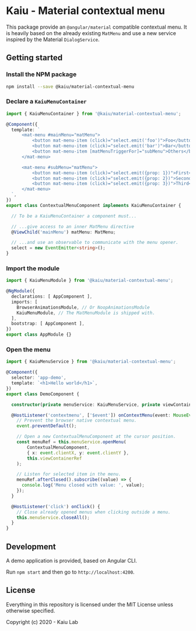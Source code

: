 # Kaiu - Material contextual menu

This package provide an `@angular/material` compatible contextual menu.
It is heavily based on the already existing `MatMenu` and use a new service inspired
by the Material `DialogService`.

## Getting started

### Install the NPM package

```sh
npm install --save @kaiu/material-contextual-menu
```

### Declare a `KaiuMenuContainer`

```typescript
import { KaiuMenuContainer } from '@kaiu/material-contextual-menu';

@Component({
  template: `
      <mat-menu #mainMenu="matMenu">
          <button mat-menu-item (click)="select.emit('foo')">Foo</button>
          <button mat-menu-item (click)="select.emit('bar')">Bar</button>
          <button mat-menu-item [matMenuTriggerFor]="subMenu">Others</button>
      </mat-menu>

      <mat-menu #subMenu="matMenu">
          <button mat-menu-item (click)="select.emit({prop: 1})">First</button>
          <button mat-menu-item (click)="select.emit({prop: 2})">Second</button>
          <button mat-menu-item (click)="select.emit({prop: 3})">Third</button>
      </mat-menu>
  `,
})
export class ContextualMenuComponent implements KaiuMenuContainer {

  // To be a KaiuMenuContainer a component must...

  // ...give access to an inner MatMenu directive
  @ViewChild('mainMenu') matMenu: MatMenu;

  // ...and use an observable to communicate with the menu opener.
  select = new EventEmitter<string>();
}
```

### Import the module

```typescript
import { KaiuMenuModule } from '@kaiu/material-contextual-menu';

@NgModule({
  declarations: [ AppComponent ],
  imports: [
    BrowserAnimationsModule, // Or NoopAnimationsModule
    KaiuMenuModule, // The MatMenuModule is shipped with.
  ],
  bootstrap: [ AppComponent ],
})
export class AppModule {}
```

### Open the menu

```typescript
import { KaiuMenuService } from '@kaiu/material-contextual-menu';

@Component({
  selector: 'app-demo',
  template: `<h1>Hello world</h1>`,
})
export class DemoComponent {

  constructor(private menuService: KaiuMenuService, private viewContainerRef: ViewContainerRef) {}

  @HostListener('contextmenu', ['$event']) onContextMenu(event: MouseEvent) {
    // Prevent the browser native contextual menu.
    event.preventDefault();

    // Open a new ContextualMenuComponent at the cursor position.
    const menuRef = this.menuService.openMenu(
        ContextualMenuComponent,
        { x: event.clientX, y: event.clientY },
        this.viewContainerRef
    );

    // Listen for selected item in the menu.
    menuRef.afterClosed().subscribe((value) => {
      console.log('Menu closed with value: ', value);
    });
  }

  @HostListener('click') onClick() {
    // Close already opened menus when clicking outside a menu.
    this.menuService.closeAll();
  }
}
```

## Development

A demo application is provided, based on Angular CLI.

Run `npm start` and then go to `http://localhost:4200`.

## License

Everything in this repository is licensed under the MIT License unless otherwise specified.

Copyright (c) 2020 - Kaiu Lab
